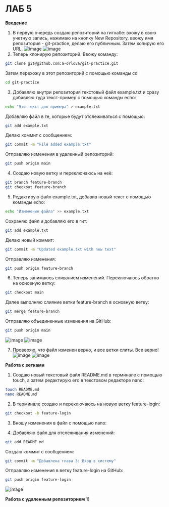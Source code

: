 # ЛАБ 5
**Введение**

1) В первую очередь создаю репозиторий на гитхабе: вхожу в свою учетную запись, нажимаю на кнопку New Repository, ввожу имя репозитория - git-practice, делаю его публичным. Затем копирую его URL.
![image](https://github.com/user-attachments/assets/7cd220c1-1d33-4461-ad64-f357389e0ce3)
![image](https://github.com/user-attachments/assets/fffb4837-1e71-45f5-99e5-16d496badae2)
2) Теперь клонирую репозиторий. Ввожу команду:
```bash
git clone git@github.com:a-orlova/git-practice.git
```
Затем перехожу в этот репозиторий с помощью команды cd
```bash
cd git-practice
```
3) Добавляю внутри репозитория текстовый файл example.txt и сразу добавляю туда текст-пример с помощью команды echo: 
```bash
echo "Это текст для примера" > example.txt
```
Добавляю файл в те, которые будут отслеживаться с помощью:
```bash
git add example.txt
```
Делаю коммит с сообщением:
```bash
git commit -m "File added example.txt"
```
Отправляю изменения в удаленный репозиторий:
```bash
git push origin main
```
4) Создаю новую ветку и переключаюсь на неё:
```bash
git branch feature-branch
git checkout feature-branch
```
5) Редактирую файл example.txt, добавив новый текст с помощью команды echo:
```bash
echo "Изменение файла" >> example.txt
```
Сохраняю файл и добавляю его в гит:
```bash
git add example.txt
```
Делаю новый коммит:
```bash
git commit -m "Updated example.txt with new text"
```
Отправляю изменения:
```bash
git push origin feature-branch
```
6) Теперь занимаюсь сливанием изменений. Переключаюсь обратно на основную ветку:
```bash
git checkout main
```
Далее выполняю слияние ветки feature-branch в основную ветку:
```bash
git merge feature-branch
```
Отправляю объединенные изменения на GitHub:
```bash
git push origin main
```
![image](https://github.com/user-attachments/assets/9148e6b6-661d-4d2f-be8d-3cb711e23fec)
![image](https://github.com/user-attachments/assets/5d869a9b-0bbe-47fd-8a26-e935715c5b1d)

7) Проверяю, что файл изменен верно, и все ветки слиты. Все верно!
![image](https://github.com/user-attachments/assets/d015ed15-c4d6-40da-a6b6-d9d027f856e9)
![image](https://github.com/user-attachments/assets/c6d2acd1-e20c-471b-9efc-6fd9628b3ceb)


**Работа с ветками**
1) Создаю новый текстовый файл README.md в терминале с помощью touch, а затем редактирую его в текстовом редакторе nano:
```bash
touch README.md
nano README.md
```
2) В терминале создаю и переключаюсь на новую ветку feature-login:
```bash
git checkout -b feature-login
```
3) Вношу изменения в файл с помощью nano:

4) Добавляю файл для отслеживания изменений:
```bash
git add README.md
```
Создаю коммит с сообщением:
```bash
git commit -m "Добавлена глава 3: Вход в систему"
```
Отправляю изменения в ветку feature-login на GitHub:
```bash
git push origin feature-login
```
![image](https://github.com/user-attachments/assets/f73b6457-5d6a-4683-a8dc-19cc4551561a)


**Работа с удаленным репозиторием**
1) 

